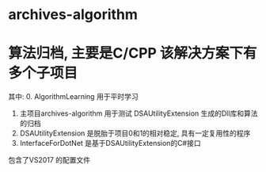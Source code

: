 # archives-algorithm
算法归档, 主要是C/CPP
该解决方案下有多个子项目
=====
其中:
0. AlgorithmLearning 用于平时学习
1. 主项目archives-algorithm 用于测试 DSAUtilityExtension 生成的Dll库和算法的归档
2. DSAUtilityExtension 是脱胎于项目0和1的相对稳定, 具有一定复用性的程序
3. InterfaceForDotNet 是基于DSAUtilityExtension的C#接口

包含了VS2017 的配置文件
